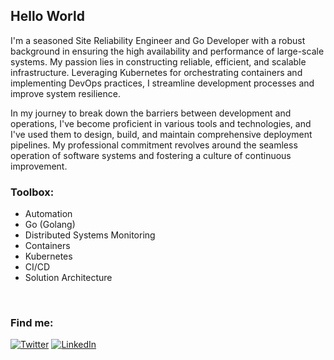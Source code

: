 <h2>Hello World</h2>

I'm a seasoned Site Reliability Engineer and Go Developer with a robust background in ensuring the high availability and performance of large-scale systems. My passion lies in constructing reliable, efficient, and scalable infrastructure. Leveraging Kubernetes for orchestrating containers and implementing DevOps practices, I streamline development processes and improve system resilience.

In my journey to break down the barriers between development and operations, I've become proficient in various tools and technologies, and I've used them to design, build, and maintain comprehensive deployment pipelines. My professional commitment revolves around the seamless operation of software systems and fostering a culture of continuous improvement.

<h3>Toolbox:</h3>

- Automation
- Go (Golang)
- Distributed Systems Monitoring
- Containers
- Kubernetes
- CI/CD
- Solution Architecture

<br>
</div>

<h3>Find me:</h3>

[![Twitter](https://img.shields.io/badge/Twitter-1D9BF0?logo=twitter&logoColor=fff&style=for-the-badge)](https://twitter.com/dpuiger)
[![LinkedIn](https://img.shields.io/badge/LinkedIn-0077b5?logo=linkedin&style=for-the-badge)](https://www.linkedin.com/in/dpuigerarde/) 
